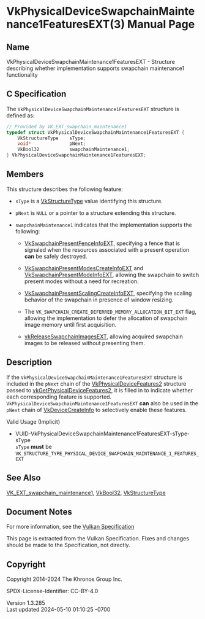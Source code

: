 # VkPhysicalDeviceSwapchainMaintenance1FeaturesEXT(3) Manual Page

## Name

VkPhysicalDeviceSwapchainMaintenance1FeaturesEXT - Structure describing
whether implementation supports swapchain maintenance1 functionality



## <a href="#_c_specification" class="anchor"></a>C Specification

The `VkPhysicalDeviceSwapchainMaintenance1FeaturesEXT` structure is
defined as:

``` c
// Provided by VK_EXT_swapchain_maintenance1
typedef struct VkPhysicalDeviceSwapchainMaintenance1FeaturesEXT {
    VkStructureType    sType;
    void*              pNext;
    VkBool32           swapchainMaintenance1;
} VkPhysicalDeviceSwapchainMaintenance1FeaturesEXT;
```

## <a href="#_members" class="anchor"></a>Members

This structure describes the following feature:

- `sType` is a [VkStructureType](https://registry.khronos.org/vulkan/specs/1.3-extensions/man/html/VkStructureType.html) value identifying
  this structure.

- `pNext` is `NULL` or a pointer to a structure extending this
  structure.

- <span id="features-swapchainMaintenance1"></span>
  `swapchainMaintenance1` indicates that the implementation supports the
  following:

  - [VkSwapchainPresentFenceInfoEXT](https://registry.khronos.org/vulkan/specs/1.3-extensions/man/html/VkSwapchainPresentFenceInfoEXT.html),
    specifying a fence that is signaled when the resources associated
    with a present operation **can** be safely destroyed.

  - [VkSwapchainPresentModesCreateInfoEXT](https://registry.khronos.org/vulkan/specs/1.3-extensions/man/html/VkSwapchainPresentModesCreateInfoEXT.html)
    and
    [VkSwapchainPresentModeInfoEXT](https://registry.khronos.org/vulkan/specs/1.3-extensions/man/html/VkSwapchainPresentModeInfoEXT.html),
    allowing the swapchain to switch present modes without a need for
    recreation.

  - [VkSwapchainPresentScalingCreateInfoEXT](https://registry.khronos.org/vulkan/specs/1.3-extensions/man/html/VkSwapchainPresentScalingCreateInfoEXT.html),
    specifying the scaling behavior of the swapchain in presence of
    window resizing.

  - The `VK_SWAPCHAIN_CREATE_DEFERRED_MEMORY_ALLOCATION_BIT_EXT` flag,
    allowing the implementation to defer the allocation of swapchain
    image memory until first acquisition.

  - [vkReleaseSwapchainImagesEXT](https://registry.khronos.org/vulkan/specs/1.3-extensions/man/html/vkReleaseSwapchainImagesEXT.html),
    allowing acquired swapchain images to be released without presenting
    them.

## <a href="#_description" class="anchor"></a>Description

If the `VkPhysicalDeviceSwapchainMaintenance1FeaturesEXT` structure is
included in the `pNext` chain of the
[VkPhysicalDeviceFeatures2](https://registry.khronos.org/vulkan/specs/1.3-extensions/man/html/VkPhysicalDeviceFeatures2.html) structure
passed to
[vkGetPhysicalDeviceFeatures2](https://registry.khronos.org/vulkan/specs/1.3-extensions/man/html/vkGetPhysicalDeviceFeatures2.html), it is
filled in to indicate whether each corresponding feature is supported.
`VkPhysicalDeviceSwapchainMaintenance1FeaturesEXT` **can** also be used
in the `pNext` chain of [VkDeviceCreateInfo](https://registry.khronos.org/vulkan/specs/1.3-extensions/man/html/VkDeviceCreateInfo.html) to
selectively enable these features.

Valid Usage (Implicit)

- <a
  href="#VUID-VkPhysicalDeviceSwapchainMaintenance1FeaturesEXT-sType-sType"
  id="VUID-VkPhysicalDeviceSwapchainMaintenance1FeaturesEXT-sType-sType"></a>
  VUID-VkPhysicalDeviceSwapchainMaintenance1FeaturesEXT-sType-sType  
  `sType` **must** be
  `VK_STRUCTURE_TYPE_PHYSICAL_DEVICE_SWAPCHAIN_MAINTENANCE_1_FEATURES_EXT`

## <a href="#_see_also" class="anchor"></a>See Also

[VK_EXT_swapchain_maintenance1](https://registry.khronos.org/vulkan/specs/1.3-extensions/man/html/VK_EXT_swapchain_maintenance1.html),
[VkBool32](https://registry.khronos.org/vulkan/specs/1.3-extensions/man/html/VkBool32.html), [VkStructureType](https://registry.khronos.org/vulkan/specs/1.3-extensions/man/html/VkStructureType.html)

## <a href="#_document_notes" class="anchor"></a>Document Notes

For more information, see the <a
href="https://registry.khronos.org/vulkan/specs/1.3-extensions/html/vkspec.html#VkPhysicalDeviceSwapchainMaintenance1FeaturesEXT"
target="_blank" rel="noopener">Vulkan Specification</a>

This page is extracted from the Vulkan Specification. Fixes and changes
should be made to the Specification, not directly.

## <a href="#_copyright" class="anchor"></a>Copyright

Copyright 2014-2024 The Khronos Group Inc.

SPDX-License-Identifier: CC-BY-4.0

Version 1.3.285  
Last updated 2024-05-10 01:10:25 -0700

